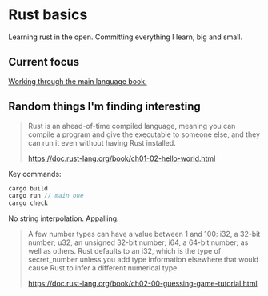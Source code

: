 # Rust basics

Learning rust in the open. Committing everything I learn, big and small.

## Current focus

[Working through the main language book.](https://doc.rust-lang.org/book/title-page.html)

## Random things I'm finding interesting

> Rust is an ahead-of-time compiled language, meaning you can compile a program and give the executable to someone else, and they can run it even without having Rust installed.
>
> <https://doc.rust-lang.org/book/ch01-02-hello-world.html>

Key commands:

```rs
cargo build
cargo run // main one
cargo check
```

No string interpolation. Appalling.

> A few number types can have a value between 1 and 100: i32, a 32-bit number; u32, an unsigned 32-bit number; i64, a 64-bit number; as well as others. Rust defaults to an i32, which is the type of secret_number unless you add type information elsewhere that would cause Rust to infer a different numerical type.
>
> <https://doc.rust-lang.org/book/ch02-00-guessing-game-tutorial.html>
